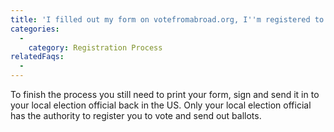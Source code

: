 ```yaml
---
title: 'I filled out my form on votefromabroad.org, I''m registered to vote now, right?'
categories:
  - 
    category: Registration Process
relatedFaqs:
  -
---
```

To finish the process you still need to print your form, sign and send it in to your local election official back in the US. Only your local election official has the authority to register you to vote and send out ballots.